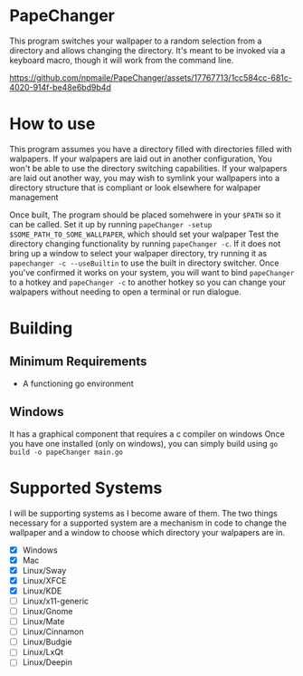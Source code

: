 # PapeChanger
This program switches your wallpaper to a random selection from a directory and allows changing the directory. It's meant to be invoked via a keyboard macro, though it will work from the command line. 

https://github.com/npmaile/PapeChanger/assets/17767713/1cc584cc-681c-4020-914f-be48e6bd9b4d

# How to use
This program assumes you have a directory filled with directories filled with walpapers. 
If your walpapers are laid out in another configuration, You won't be able to use the directory switching capabilities.
If your walpapers are laid out another way, you may wish to symlink your wallpapers into a directory structure that is compliant or look elsewhere for walpaper management

Once built, The program should be placed somehwere in your `$PATH` so it can be called. 
Set it up by running `papeChanger -setup $SOME_PATH_TO_SOME_WALLPAPER`, which should set your walpaper
Test the directory changing functionality by running `papeChanger -c`. If it does not bring up a window to select your walpaper directory, try running it as `papechanger -c --useBuiltin` to use the built in directory switcher. 
Once you've confirmed it works on your system, you will want to bind `papeChanger` to a hotkey and `papeChanger -c` to another hotkey so you can change your walpapers without needing to open a terminal or run dialogue. 

# Building
## Minimum Requirements
- A functioning go environment
## Windows
It has a graphical component that requires a c compiler on windows
Once you have one installed (only on windows), you can simply build using `go build -o papeChanger main.go`

# Supported Systems
I will be supporting systems as I become aware of them. The two things necessary for a supported system are a mechanism in code to change the wallpaper and a window to choose which directory your walpapers are in. 
- [x] Windows
- [x] Mac
- [x] Linux/Sway
- [x] Linux/XFCE
- [x] Linux/KDE
- [ ] Linux/x11-generic
- [ ] Linux/Gnome
- [ ] Linux/Mate
- [ ] Linux/Cinnamon
- [ ] Linux/Budgie
- [ ] Linux/LxQt
- [ ] Linux/Deepin
